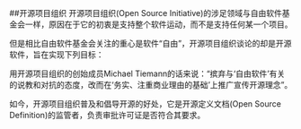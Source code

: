 ##开源项目组织
开源项目组织(Open Source Initiative)的涉足领域与自由软件基金会一样，原因在于它的初衷是支持整个软件运动，而不是支持任何某一个项目。

但是相比自由软件基金会关注的重心是软件“自由”，开源项目组织谈论的却是开源软件，旨在实现下列目标：

用开源项目组织的创始成员Michael Tiemann的话来说：“摈弃与‘自由软件’有关的说教和对抗的态度，改而在‘务实、注重商业理由的基础’上推广宣传开源理念”。

如今，开源项目组织普及和倡导开源的好处，它是开源定义文档(Open Source Definition)的监管者，负责审批许可证是否符合其要求。
